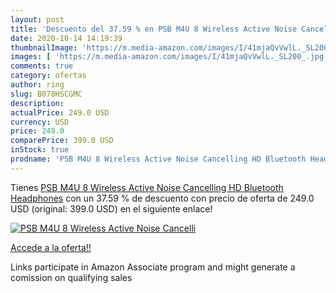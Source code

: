 ```yaml
---
layout: post
title: 'Descuento del 37.59 % en PSB M4U 8 Wireless Active Noise Cancelli'
date: 2020-10-14 14:19:39
thumbnailImage: 'https://m.media-amazon.com/images/I/41mjaQvVwlL._SL200_.jpg'
images: [ 'https://m.media-amazon.com/images/I/41mjaQvVwlL._SL200_.jpg' ]
comments: true
category: ofertas
author: ring
slug: B078HSCGMC
description:
actualPrice: 249.0 USD
currency: USD
price: 249.0
comparePrice: 399.0 USD
inStock: true
prodname: 'PSB M4U 8 Wireless Active Noise Cancelling HD Bluetooth Headphones'
---
```


Tienes [PSB M4U 8 Wireless Active Noise Cancelling HD Bluetooth Headphones](https://www.amazon.com/dp/B078HSCGMC/?tag=tolees-20) con un 37.59 % de descuento con precio de oferta de 249.0 USD (original: 399.0 USD) en el siguiente enlace!

[![PSB M4U 8 Wireless Active Noise Cancelli](https://m.media-amazon.com/images/I/41mjaQvVwlL._SL200_.jpg)](https://www.amazon.com/dp/B078HSCGMC/?tag=tolees-20)

[Accede a la oferta!!](https://www.amazon.com/dp/B078HSCGMC/?tag=tolees-20)

Links participate in Amazon Associate program and might generate a comission on qualifying sales


